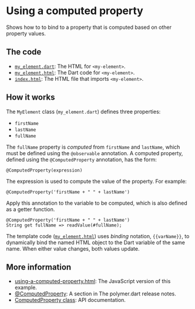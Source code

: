 
# Using a computed property

Shows how to to bind to a property that is computed based on other
property values.

## The code

* [`my_element.dart`](https://github.com/dart-lang/polymer-dart-snippets/blob/master/web/basics/using_a_computed_property/my_element.dart): 
  The HTML for `<my-element>`.
* [`my_element.html`](https://github.com/dart-lang/polymer-dart-snippets/blob/master/web/basics/using_a_computed_property/my_element.html): 
  The Dart code for `<my-element>`.
* [`index.html`](https://github.com/dart-lang/polymer-dart-snippets/blob/computed-property-readme/web/basics/using_a_computed_property/index.html):
  The HTML file that imports `<my-element>`.

## How it works

The `MyElement` class (`my_element.dart`) defines three properties:

* `firstName`
* `lastName`
* `fullName`

The `fullName` property is _computed_ from `firstName` and `lastName`,
which must be defined using the `@observable` annotation. A computed property,
defined using the `@ComputedProperty` annotation, has the form:

    @ComputedProperty(expression)

The expression is used to compute the value of the property. For example:

    @ComputedProperty('firstName + " " + lastName')

Apply this annotation to the variable to be computed, which is also defined
as a getter function.

    @ComputedProperty('firstName + " " + lastName')
    String get fullName => readValue(#fullName);

The template code ([`my_element.html`](https://github.com/dart-lang/polymer-dart-snippets/blob/master/web/basics/using_a_computed_property/my_element.html))
uses _binding_ notation, `{{varName}}`, to dynamically bind the named HTML
object to the Dart variable of the same name.  When either value changes,
both values update.

## More information

* [using-a-computed-property.html](https://github.com/PolymerLabs/polymer-snippets/blob/f5651613ea5db9c2e50a2f4df8f27c64c07755db/snippets/basics/using-a-computed-property.html):
  The JavaScript version of this example.
* [@ComputedProperty](https://www.dartlang.org/polymer/reference/release-notes/#computedproperty):
  A section in The polymer.dart release notes.
* [ComputedProperty class](http://www.dartdocs.org/documentation/polymer/0.12.0/index.html#polymer/polymer.ComputedProperty):
  API documentation.

